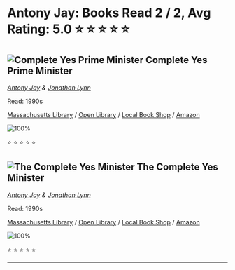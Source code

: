 # Antony Jay:  Books Read 2 / 2, Avg Rating: 5.0 :star: :star: :star: :star: :star:

## ![Complete Yes Prime Minister](https://covers.openlibrary.org/b/id/374610-M.jpg) Complete Yes Prime Minister
*[Antony Jay](../authors/AntonyJay) & [Jonathan Lynn](../authors/JonathanLynn)*

Read: 1990s

[Massachusetts Library](https://library.minlib.net/search/i=9780563207733) / [Open Library](https://openlibrary.org/isbn/9780563207733) / [Local Book Shop](https://bookshop.org/book/9780563207733) / [Amazon](https://amazon.com/dp/0563207736)

![100%](https://geps.dev/progress/100) 

:star: :star: :star: :star: :star:

## ![The Complete Yes Minister](https://covers.openlibrary.org/b/id/374609-M.jpg) The Complete Yes Minister
*[Antony Jay](../authors/AntonyJay) & [Jonathan Lynn](../authors/JonathanLynn)*

Read: 1990s

[Massachusetts Library](https://library.minlib.net/search/i=9780563206651) / [Open Library](https://openlibrary.org/isbn/9780563206651) / [Local Book Shop](https://bookshop.org/book/9780563206651) / [Amazon](https://amazon.com/dp/0563524332)

![100%](https://geps.dev/progress/100) 

:star: :star: :star: :star: :star:

---
